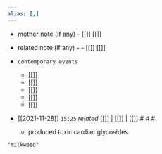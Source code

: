 ```yaml
---
alias: [,]
---
```

- mother note (if any)
		- [[]] [[]]
- related note (if any) -
		- [[]] [[]]
- `contemporary events`
	- [[]]
	- [[]]
	- [[]]
	- [[]]
	- [[]]

- [[2021-11-28]]  `15:25` _related_ [[]] | [[]] | [[]] # # #
	- produced toxic cardiac glycosides

```query
"milkweed"
```